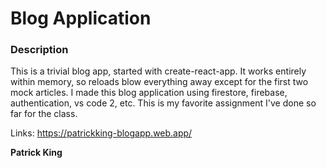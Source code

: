 # Blog Application

### Description
This is a trivial blog app, started with create-react-app. It works entirely within memory, so reloads blow everything away except for the first two mock articles. I made this blog application using firestore, firebase, authentication, vs code 2, etc. This is my favorite assignment I've done so far for the class.

Links: https://patrickking-blogapp.web.app/

**Patrick King**

